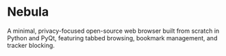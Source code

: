 # Nebula
A minimal, privacy-focused open-source web browser built from scratch in Python and PyQt, featuring tabbed browsing, bookmark management, and tracker blocking.
